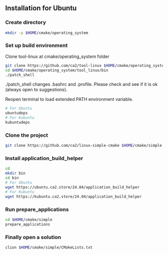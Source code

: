 <!-- Installation -->
## Installation for Ubuntu


### Create directory

```bash
mkdir -p $HOME/cmake/operating_system
```

### Set up build environment
Clone tool-linux at cmake/operating_system folder
```bash
git clone https://github.com/ca2/tool-linux $HOME/cmake/operating_system/tool-linux
cd $HOME/cmake/operating_system/tool_linux/bin
./patch_shell
```
./patch_shell changes .bashrc and .profile. Please check and see if it is ok (always open to suggestions).

Reopen terminal to load extended PATH environment variable.

```bash
# For Ubuntu
ubuntudeps
# For Kubuntu
kubuntudeps
```

### Clone the project
```bash
git clone https://github.com/ca2/linux-simple-cmake $HOME/cmake/simple --recurse-submodules
```

### Install application_build_helper
```bash
cd
mkdir bin
cd bin
# For Ubuntu
wget https://ubuntu.ca2.store/24.04/application_build_helper
# For Kubuntu
wget https://kubuntu.ca2.store/24.04/application_build_helper
```

### Run prepare_applications
```bash
cd $HOME/cmake/simple
prepare_applications
```


### Finally open a solution

```bash
clion $HOME/cmake/simple/CMakeLists.txt
```
